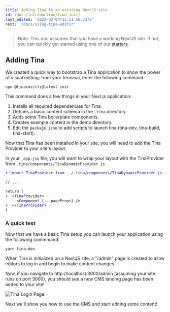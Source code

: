 ```yaml
---
title: Adding Tina to an existing NextJS site
id: /docs/introduction/tina-init/
last_edited: '2022-02-04T15:51:56.737Z'
next: '/docs/using-tina-editor'
---
```


> Note: This doc assumes that you have a working NextJS site. If not, you can quickly get started using one of our [starters](/docs/introduction/using-starter/).

## Adding Tina

We created a quick way to bootstrap a Tina application to show the power of visual editing; from your terminal, enter the following command:

```bash,copy
npx @tinacms/cli@latest init
```

This command does a few things in your Next.js application:

1. Installs all required dependencies for Tina.
2. Defines a basic content schema in the `.tina` directory.
3. Adds some Tina boilerplate components.
4. Creates example content in the demo directory.
5. Edit the `package.json` to add scripts to launch tina (tina-dev, tina-build, tina-start).

Now that Tina has been installed in your site, you will need to add the Tina Provider to your site's layout.

In your `_app.jsx` file, you will want to wrap your layout with the TinaProvider
from `.tina/components/TinaDynamicProvider.js`

```diff
+ import TinaProvider from ../.tina/components/TinaDynamicProvider.js

// ...

return (
+  <TinaProvider>
     <Component {...pageProps} />
+  </TinaProvider>
)

```

### A quick test

Now that we have a basic Tina setup you can launch your application using the following commmand:

```bash,copy
yarn tina-dev
```

When Tina is initialized on a NextJS site, a "/admin" page is created to allow editors to log in and begin to make content changes.

Now, if you navigate to http://localhost:3000/admin (assuming your site runs on port 3000), you should see a new CMS landing page has been added to your site!

![Tina Login Page](/img/tina-login.png)

Next we'll show you how to use the CMS and start editing some content!
